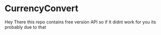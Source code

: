 # CurrencyConvert
Hey There this repo contains free version  API so if It didnt work for you its probably due to that
